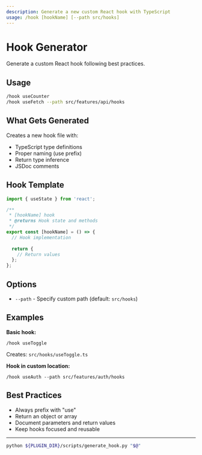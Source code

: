```yaml
---
description: Generate a new custom React hook with TypeScript
usage: /hook [hookName] [--path src/hooks]
---
```


# Hook Generator

Generate a custom React hook following best practices.

## Usage

```bash
/hook useCounter
/hook useFetch --path src/features/api/hooks
```

## What Gets Generated

Creates a new hook file with:
- TypeScript type definitions
- Proper naming (use prefix)
- Return type inference
- JSDoc comments

## Hook Template

```typescript
import { useState } from 'react';

/**
 * [hookName] hook
 * @returns Hook state and methods
 */
export const [hookName] = () => {
  // Hook implementation
  
  return {
    // Return values
  };
};
```

## Options

- `--path` - Specify custom path (default: `src/hooks`)

## Examples

**Basic hook:**
```
/hook useToggle
```
Creates: `src/hooks/useToggle.ts`

**Hook in custom location:**
```
/hook useAuth --path src/features/auth/hooks
```

## Best Practices

- Always prefix with "use"
- Return an object or array
- Document parameters and return values
- Keep hooks focused and reusable

---

```bash
python ${PLUGIN_DIR}/scripts/generate_hook.py "$@"
```

